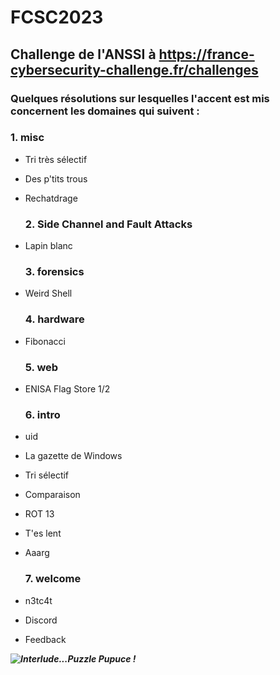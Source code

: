 # FCSC2023
## Challenge de l'ANSSI à https://france-cybersecurity-challenge.fr/challenges

### Quelques résolutions sur lesquelles l'accent est mis concernent les domaines qui suivent :

  ### 1. misc
   
* Tri très sélectif
* Des p'tits trous
* Rechatdrage

  ### 2. Side Channel and Fault Attacks 

* Lapin blanc
 
  ### 3. forensics 

* Weird Shell
       
  ### 4. hardware 

* Fibonacci
      
  ### 5. web 

* ENISA Flag Store 1/2

  ### 6. intro 

* uid 
* La gazette de Windows 
* Tri sélectif 
* Comparaison 
* ROT 13 
* T'es lent 
* Aaarg 
      
  ### 7. welcome 

* n3tc4t 
* Discord 
* Feedback
      
      
***![Interlude...Puzzle Pupuce !](https://github.com/JackeOLantern/FCSC2023/issues/1)***
